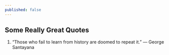 ```yaml
---
published: false
---
```

## Some Really Great Quotes

1. “Those who fail to learn from history are doomed to repeat it.” ― George Santayana
